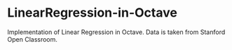 # LinearRegression-in-Octave
Implementation of Linear Regression in Octave. Data is taken from Stanford Open Classroom. 
